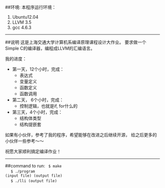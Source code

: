 ##环境: 
本程序运行环境：
1.	Ubuntu12.04
2.	LLVM 3.5
3.	gcc 4.6.3

- - - - - - - - - - - - - - - - - - - - - - - - - -
##说明
这是上海交通大学计算机系编译原理课程设计大作业。
要求做一个Simple C的编译器，编程成LLVM的汇编语言。

我的进度：
*	第一天，12个小时，完成：
   	*	表达式
	* 	变量定义
	* 	函数定义
	* 	函数调用
*	第二天， 6个小时，完成：
	*	控制逻辑，也就是if, for什么的
*	第三天，4个小时，完成：
	*	结构体类型
	*	结构提嵌套
 
如果有小伙伴，参考了我的程序，希望能够在改进之后继续开源，
给之后更多的小伙伴一些参考～～

祝愿大家顺利搞定编译作业！

- - - - - - - - - - - - - - - - - - - - - - - - - - - 
##command to run:
<code>
$ make </br>
</code>
<code>
$ ./program (input file) (output file)</br>
</code>
<code>
$ ./lli (output file) </br>
</code>
